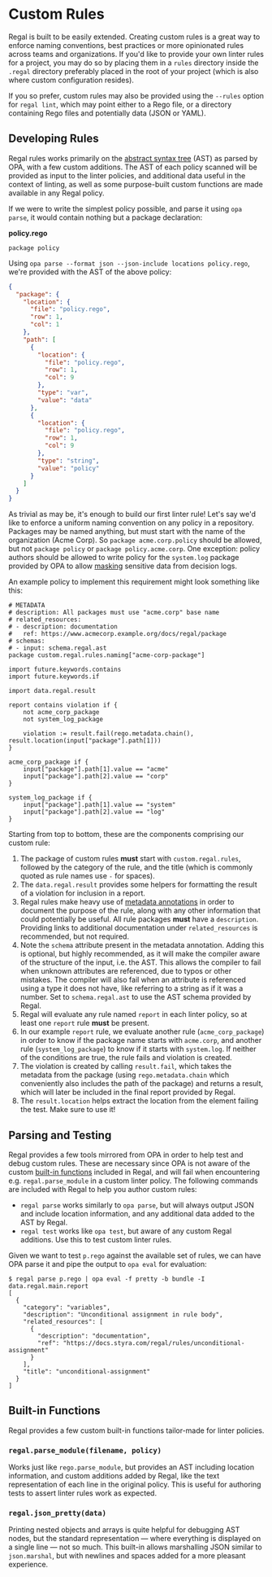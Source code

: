 # Custom Rules

Regal is built to be easily extended. Creating custom rules is a great way to enforce naming conventions, best practices
or more opinionated rules across teams and organizations. If you'd like to provide your own linter rules for a project,
you may do so by placing them in a `rules` directory inside the `.regal` directory preferably placed in the root of your
project (which is also where custom configuration resides).

If you so prefer, custom rules may also be provided using the `--rules` option for `regal lint`, which may point either
to a Rego file, or a directory containing Rego files and potentially data (JSON or YAML).

## Developing Rules

Regal rules works primarily on the [abstract syntax tree](https://en.wikipedia.org/wiki/Abstract_syntax_tree) (AST) as
parsed by OPA, with a few custom additions. The AST of each policy scanned will be provided as input to the linter
policies, and additional data useful in the context of linting, as well as some purpose-built custom functions are made
available in any Regal policy.

If we were to write the simplest policy possible, and parse it using `opa parse`, it would contain nothing but a package
declaration:

**policy.rego**
```rego
package policy
```

Using `opa parse --format json --json-include locations policy.rego`, we're provided with the AST of the above policy:

```json
{
  "package": {
    "location": {
      "file": "policy.rego",
      "row": 1,
      "col": 1
    },
    "path": [
      {
        "location": {
          "file": "policy.rego",
          "row": 1,
          "col": 9
        },
        "type": "var",
        "value": "data"
      },
      {
        "location": {
          "file": "policy.rego",
          "row": 1,
          "col": 9
        },
        "type": "string",
        "value": "policy"
      }
    ]
  }
}
```

As trivial as may be, it's enough to build our first linter rule! Let's say we'd like to enforce a uniform naming
convention on any policy in a repository. Packages may be named anything, but must start with the name of the
organization (Acme Corp). So `package acme.corp.policy` should be allowed, but not `package policy` or
`package policy.acme.corp`. One exception: policy authors should be allowed to write policy for the `system.log` package
provided by OPA to allow
[masking](https://www.openpolicyagent.org/docs/latest/management-decision-logs/#masking-sensitive-data) sensitive data
from decision logs.

An example policy to implement this requirement might look something like this:

```rego
# METADATA
# description: All packages must use "acme.corp" base name
# related_resources:
# - description: documentation
#   ref: https://www.acmecorp.example.org/docs/regal/package
# schemas:
# - input: schema.regal.ast
package custom.regal.rules.naming["acme-corp-package"]

import future.keywords.contains
import future.keywords.if

import data.regal.result

report contains violation if {
    not acme_corp_package
    not system_log_package

    violation := result.fail(rego.metadata.chain(), result.location(input["package"].path[1]))
}

acme_corp_package if {
    input["package"].path[1].value == "acme"
    input["package"].path[2].value == "corp"
}

system_log_package if {
    input["package"].path[1].value == "system"
    input["package"].path[2].value == "log"
}
```

Starting from top to bottom, these are the components comprising our custom rule:

1. The package of custom rules **must** start with `custom.regal.rules`, followed by the category of the rule, and the
   title (which is commonly quoted as rule names use `-` for spaces).
1. The `data.regal.result` provides some helpers for formatting the result of a violation for inclusion in a report.
1. Regal rules make heavy use of [metadata annotations](https://www.openpolicyagent.org/docs/latest/annotations/) in
   order to document the purpose of the rule, along with any other information that could potentially be useful.
   All rule packages **must** have a `description`. Providing links to additional documentation under
   `related_resources` is recommended, but not required.
1. Note the `schema` attribute present in the metadata annotation. Adding this is optional, but highly recommended, as
   it will make the compiler aware of the structure of the input, i.e. the AST. This allows the compiler to fail when
   unknown attributes are referenced, due to typos or other mistakes. The compiler will also fail when an attribute is
   referenced using a type it does not have, like referring to a string as if it was a number. Set to `schema.regal.ast`
   to use the AST schema provided by Regal.
1. Regal will evaluate any rule named `report` in each linter policy, so at least one `report` rule **must** be present.
1. In our example `report` rule, we evaluate another rule (`acme_corp_package`) in order to know if the package name
   starts with `acme.corp`, and another rule (`system_log_package`) to know if it starts with `system.log`. If neither
   of the conditions are true, the rule fails and violation is created.
1. The violation is created by calling `result.fail`, which takes the metadata from the package (using
   `rego.metadata.chain` which conveniently also includes the path of the package) and returns a result, which 
   will later be included in the final report provided by Regal.
1. The `result.location` helps extract the location from the element failing the test. Make sure to use it!

## Parsing and Testing

Regal provides a few tools mirrored from OPA in order to help test and debug custom rules. These are necessary since OPA
is not aware of the custom [built-in functions](#built-in-functions) included in Regal, and will fail when encountering
e.g. `regal.parse_module` in a custom linter policy. The following commands are included with Regal to help you author
custom rules:

- `regal parse` works similarly to `opa parse`, but will always output JSON and include location information, and any
  additional data added to the AST by Regal.
- `regal test` works like `opa test`, but aware of any custom Regal additions. Use this to test custom linter rules.

Given we want to test `p.rego` against the available set of rules, we can have OPA parse it and pipe the output
to `opa eval` for evaluation:

```shell
$ regal parse p.rego | opa eval -f pretty -b bundle -I data.regal.main.report
[
  {
    "category": "variables",
    "description": "Unconditional assignment in rule body",
    "related_resources": [
      {
        "description": "documentation",
        "ref": "https://docs.styra.com/regal/rules/unconditional-assignment"
      }
    ],
    "title": "unconditional-assignment"
  }
]
```

## Built-in Functions

Regal provides a few custom built-in functions tailor-made for linter policies.

### `regal.parse_module(filename, policy)`

Works just like `rego.parse_module`, but provides an AST including location information, and custom additions added
by Regal, like the text representation of each line in the original policy. This is useful for authoring tests to assert
linter rules work as expected.

### `regal.json_pretty(data)`

Printing nested objects and arrays is quite helpful for debugging AST nodes, but the standard representation — where
everything is displayed on a single line — not so much. This built-in allows marshalling JSON similar to `json.marshal`,
but with newlines and spaces added for a more pleasant experience.
